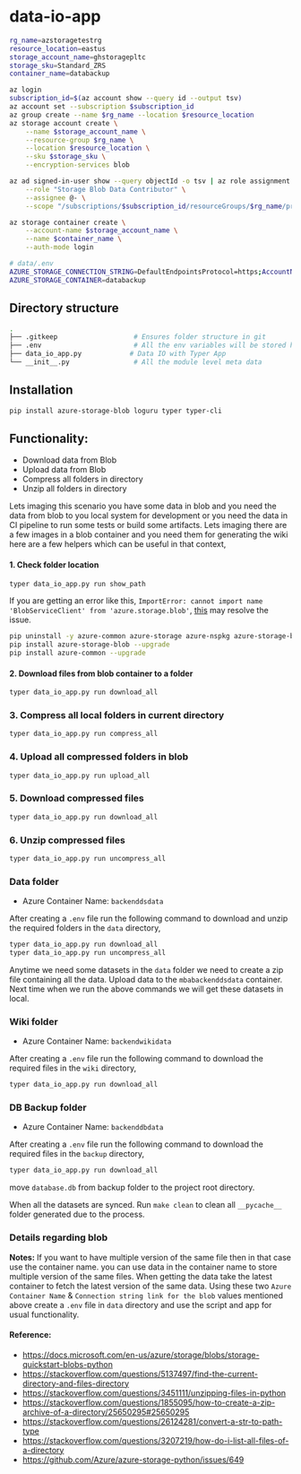 # data-io-app

```bash
rg_name=azstoragetestrg
resource_location=eastus
storage_account_name=ghstoragepltc
storage_sku=Standard_ZRS
container_name=databackup
```

```bash
az login
subscription_id=$(az account show --query id --output tsv)
az account set --subscription $subscription_id
az group create --name $rg_name --location $resource_location
az storage account create \
    --name $storage_account_name \
    --resource-group $rg_name \
    --location $resource_location \
    --sku $storage_sku \
    --encryption-services blob

az ad signed-in-user show --query objectId -o tsv | az role assignment create \
    --role "Storage Blob Data Contributor" \
    --assignee @- \
    --scope "/subscriptions/$subscription_id/resourceGroups/$rg_name/providers/Microsoft.Storage/storageAccounts/$storage_account_name"

az storage container create \
    --account-name $storage_account_name \
    --name $container_name \
    --auth-mode login
```

```bash
# data/.env
AZURE_STORAGE_CONNECTION_STRING=DefaultEndpointsProtocol=https;AccountName=ghstoragepltc;AccountKey=745546c1-218e-4260-80d7-208267004092745546c1-218e-4260-80d7-208267004092==;EndpointSuffix=core.windows.net
AZURE_STORAGE_CONTAINER=databackup
```

## Directory structure

```bash
.
├── .gitkeep                   # Ensures folder structure in git
├── .env                       # All the env variables will be stored here.
├── data_io_app.py            # Data IO with Typer App
└── __init__.py                # All the module level meta data
```

## Installation

```bash
pip install azure-storage-blob loguru typer typer-cli
```
## Functionality:

* Download data from Blob
* Upload data from Blob
* Compress all folders in directory
* Unzip all folders in directory

Lets imaging this scenario you have some data in blob and you need the data from blob to you local system for development or you need the data in CI pipeline to run some tests or build some artifacts. Lets imaging there are a few images in a blob container and you need them for generating the wiki here are a few helpers which can be useful in that context,

#### 1. Check folder location

```bash
typer data_io_app.py run show_path
```

If you are getting an error like this, `ImportError: cannot import name 'BlobServiceClient' from 'azure.storage.blob'`, [this](https://github.com/Azure/azure-storage-python/issues/649) may resolve the issue.

```bash
pip uninstall -y azure-common azure-storage azure-nspkg azure-storage-blob
pip install azure-storage-blob --upgrade
pip install azure-common --upgrade
```


#### 2. Download files from blob container to a folder

```bash
typer data_io_app.py run download_all
```
### 3. Compress all local folders in current directory


```bash
typer data_io_app.py run compress_all
```

### 4. Upload all compressed folders in blob

```bash
typer data_io_app.py run upload_all
```

### 5. Download compressed files

```bash
typer data_io_app.py run download_all
```

### 6. Unzip compressed files

```bash
typer data_io_app.py run uncompress_all
```


### Data folder

* Azure Container Name: `backenddsdata`

After creating a `.env` file run the following command to download and unzip the required folders in the `data` directory,


```bash
typer data_io_app.py run download_all
typer data_io_app.py run uncompress_all
```

Anytime we need some datasets in the `data` folder we need to create a zip file containing all the data. Upload data to the `mbabackenddsdata` container. Next time when we run the above commands we will get these datasets in local.

### Wiki folder

* Azure Container Name: `backendwikidata`

After creating a `.env` file run the following command to download the required files in the `wiki` directory,

```bash
typer data_io_app.py run download_all
```

### DB Backup folder

* Azure Container Name: `backenddbdata`

After creating a `.env` file run the following command to download the required files in the `backup` directory,

```bash
typer data_io_app.py run download_all
```
move `database.db` from backup folder to the project root directory.

When all the datasets are synced. Run `make clean` to clean all `__pycache__` folder generated due to the process.

### Details regarding blob

__Notes:__ If you want to have multiple version of the same file then in that case use the container name. you can use data in the container name to store multiple version of the same files. When getting the data take the latest container to fetch the latest version of the same data. Using these two  `Azure Container Name` & `Connection string link for the blob`  values mentioned above create a `.env` file in `data` directory and use the script and app for usual functionality.

#### Reference:

* https://docs.microsoft.com/en-us/azure/storage/blobs/storage-quickstart-blobs-python
* https://stackoverflow.com/questions/5137497/find-the-current-directory-and-files-directory
* https://stackoverflow.com/questions/3451111/unzipping-files-in-python
* https://stackoverflow.com/questions/1855095/how-to-create-a-zip-archive-of-a-directory/25650295#25650295
* https://stackoverflow.com/questions/26124281/convert-a-str-to-path-type
* https://stackoverflow.com/questions/3207219/how-do-i-list-all-files-of-a-directory
* https://github.com/Azure/azure-storage-python/issues/649